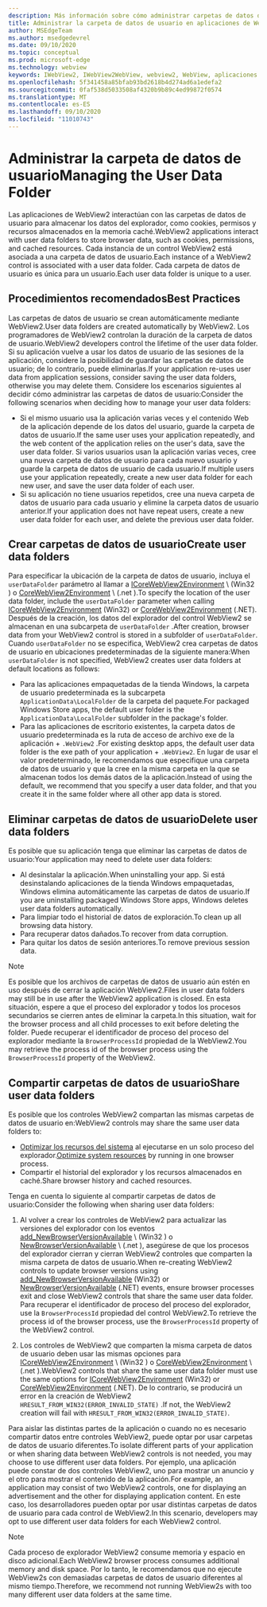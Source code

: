 ```yaml
---
description: Más información sobre cómo administrar carpetas de datos de usuario en aplicaciones de WebView2
title: Administrar la carpeta de datos de usuario en aplicaciones de WebView2.
author: MSEdgeTeam
ms.author: msedgedevrel
ms.date: 09/10/2020
ms.topic: conceptual
ms.prod: microsoft-edge
ms.technology: webview
keywords: IWebView2, IWebView2WebView, webview2, WebView, aplicaciones Win32, Win32, Edge, ICoreWebView2, ICoreWebView2Host, control browser, HTML Edge, carpeta de datos de usuario
ms.openlocfilehash: 5f341458a85bfab93bd2618b4d274ad6a1edefa2
ms.sourcegitcommit: 0faf538d5033508af4320b9b89c4ed99872f0574
ms.translationtype: MT
ms.contentlocale: es-ES
ms.lasthandoff: 09/10/2020
ms.locfileid: "11010743"
---
```

# <span data-ttu-id="1bac4-104">Administrar la carpeta de datos de usuario</span><span class="sxs-lookup"><span data-stu-id="1bac4-104">Managing the User Data Folder</span></span>  

<span data-ttu-id="1bac4-105">Las aplicaciones de WebView2 interactúan con las carpetas de datos de usuario para almacenar los datos del explorador, como cookies, permisos y recursos almacenados en la memoria caché.</span><span class="sxs-lookup"><span data-stu-id="1bac4-105">WebView2 applications interact with user data folders to store browser data, such as cookies, permissions, and cached resources.</span></span>  <span data-ttu-id="1bac4-106">Cada instancia de un control WebView2 está asociada a una carpeta de datos de usuario.</span><span class="sxs-lookup"><span data-stu-id="1bac4-106">Each instance of a WebView2 control is associated with a user data folder.</span></span>  <span data-ttu-id="1bac4-107">Cada carpeta de datos de usuario es única para un usuario.</span><span class="sxs-lookup"><span data-stu-id="1bac4-107">Each user data folder is unique to a user.</span></span>  

## <span data-ttu-id="1bac4-108">Procedimientos recomendados</span><span class="sxs-lookup"><span data-stu-id="1bac4-108">Best Practices</span></span>  

<span data-ttu-id="1bac4-109">Las carpetas de datos de usuario se crean automáticamente mediante WebView2.</span><span class="sxs-lookup"><span data-stu-id="1bac4-109">User data folders are created automatically by WebView2.</span></span>  <span data-ttu-id="1bac4-110">Los programadores de WebView2 controlan la duración de la carpeta de datos de usuario.</span><span class="sxs-lookup"><span data-stu-id="1bac4-110">WebView2 developers control the lifetime of the user data folder.</span></span>  <span data-ttu-id="1bac4-111">Si su aplicación vuelve a usar los datos de usuario de las sesiones de la aplicación, considere la posibilidad de guardar las carpetas de datos de usuario; de lo contrario, puede eliminarlas.</span><span class="sxs-lookup"><span data-stu-id="1bac4-111">If your application re-uses user data from application sessions, consider saving the user data folders, otherwise you may delete them.</span></span>  <span data-ttu-id="1bac4-112">Considere los escenarios siguientes al decidir cómo administrar las carpetas de datos de usuario:</span><span class="sxs-lookup"><span data-stu-id="1bac4-112">Consider the following scenarios when deciding how to manage your user data folders:</span></span>  

*   <span data-ttu-id="1bac4-113">Si el mismo usuario usa la aplicación varias veces y el contenido Web de la aplicación depende de los datos del usuario, guarde la carpeta de datos de usuario.</span><span class="sxs-lookup"><span data-stu-id="1bac4-113">If the same user uses your application repeatedly, and the web content of the application relies on the user's data, save the user data folder.</span></span>  <span data-ttu-id="1bac4-114">Si varios usuarios usan la aplicación varias veces, cree una nueva carpeta de datos de usuario para cada nuevo usuario y guarde la carpeta de datos de usuario de cada usuario.</span><span class="sxs-lookup"><span data-stu-id="1bac4-114">If multiple users use your application repeatedly, create a new user data folder for each new user, and save the user data folder of each user.</span></span>
*   <span data-ttu-id="1bac4-115">Si su aplicación no tiene usuarios repetidos, cree una nueva carpeta de datos de usuario para cada usuario y elimine la carpeta datos de usuario anterior.</span><span class="sxs-lookup"><span data-stu-id="1bac4-115">If your application does not have repeat users, create a new user data folder for each user, and delete the previous user data folder.</span></span>  

## <span data-ttu-id="1bac4-116">Crear carpetas de datos de usuario</span><span class="sxs-lookup"><span data-stu-id="1bac4-116">Create user data folders</span></span>  

<span data-ttu-id="1bac4-117">Para especificar la ubicación de la carpeta de datos de usuario, incluya el `userDataFolder` parámetro al llamar a [ICoreWebView2Environment](../reference/win32/0-9-622/icorewebview2environment.md) \ (Win32 \) o [CoreWebView2Environment](../reference/dotnet/0-9-628/microsoft-web-webview2-core-corewebview2environment.md) \ (.net \).</span><span class="sxs-lookup"><span data-stu-id="1bac4-117">To specify the location of the user data folder, include the `userDataFolder` parameter when calling [ICoreWebView2Environment](../reference/win32/0-9-622/icorewebview2environment.md) \(Win32\) or [CoreWebView2Environment](../reference/dotnet/0-9-628/microsoft-web-webview2-core-corewebview2environment.md) \(.NET\).</span></span>  <span data-ttu-id="1bac4-118">Después de la creación, los datos del explorador del control WebView2 se almacenan en una subcarpeta de `userDataFolder` .</span><span class="sxs-lookup"><span data-stu-id="1bac4-118">After creation, browser data from your WebView2 control is stored in a subfolder of `userDataFolder`.</span></span>  <span data-ttu-id="1bac4-119">Cuando `userDataFolder` no se especifica, WebView2 crea carpetas de datos de usuario en ubicaciones predeterminadas de la siguiente manera:</span><span class="sxs-lookup"><span data-stu-id="1bac4-119">When `userDataFolder` is not specified, WebView2 creates user data folders at default locations as follows:</span></span>  

*   <span data-ttu-id="1bac4-120">Para las aplicaciones empaquetadas de la tienda Windows, la carpeta de usuario predeterminada es la subcarpeta `ApplicationData\LocalFolder` de la carpeta del paquete.</span><span class="sxs-lookup"><span data-stu-id="1bac4-120">For packaged Windows Store apps, the default user folder is the `ApplicationData\LocalFolder` subfolder in the package's  folder.</span></span>  
*   <span data-ttu-id="1bac4-121">Para las aplicaciones de escritorio existentes, la carpeta datos de usuario predeterminada es la ruta de acceso de archivo exe de la aplicación + `.WebView2` .</span><span class="sxs-lookup"><span data-stu-id="1bac4-121">For existing desktop apps, the default user data folder is the exe path of your application + `.WebView2`.</span></span>  <span data-ttu-id="1bac4-122">En lugar de usar el valor predeterminado, le recomendamos que especifique una carpeta de datos de usuario y que la cree en la misma carpeta en la que se almacenan todos los demás datos de la aplicación.</span><span class="sxs-lookup"><span data-stu-id="1bac4-122">Instead of using the default, we recommend that you specify a user data folder, and that you create it in the same folder where all other app data is stored.</span></span>  

## <span data-ttu-id="1bac4-123">Eliminar carpetas de datos de usuario</span><span class="sxs-lookup"><span data-stu-id="1bac4-123">Delete user data folders</span></span>  

<span data-ttu-id="1bac4-124">Es posible que su aplicación tenga que eliminar las carpetas de datos de usuario:</span><span class="sxs-lookup"><span data-stu-id="1bac4-124">Your application may need to delete user data folders:</span></span>  

*   <span data-ttu-id="1bac4-125">Al desinstalar la aplicación.</span><span class="sxs-lookup"><span data-stu-id="1bac4-125">When uninstalling your app.</span></span>  <span data-ttu-id="1bac4-126">Si está desinstalando aplicaciones de la tienda Windows empaquetadas, Windows elimina automáticamente las carpetas de datos de usuario.</span><span class="sxs-lookup"><span data-stu-id="1bac4-126">If you are uninstalling packaged Windows Store apps, Windows deletes user data folders automatically.</span></span>  
*   <span data-ttu-id="1bac4-127">Para limpiar todo el historial de datos de exploración.</span><span class="sxs-lookup"><span data-stu-id="1bac4-127">To clean up all browsing data history.</span></span>  
*   <span data-ttu-id="1bac4-128">Para recuperar datos dañados.</span><span class="sxs-lookup"><span data-stu-id="1bac4-128">To recover from data corruption.</span></span>  
*   <span data-ttu-id="1bac4-129">Para quitar los datos de sesión anteriores.</span><span class="sxs-lookup"><span data-stu-id="1bac4-129">To remove previous session data.</span></span>  

> [!NOTE]
> <span data-ttu-id="1bac4-130">Es posible que los archivos de carpetas de datos de usuario aún estén en uso después de cerrar la aplicación WebView2.</span><span class="sxs-lookup"><span data-stu-id="1bac4-130">Files in user data folders may still be in use after the WebView2 application is closed.</span></span>  <span data-ttu-id="1bac4-131">En esta situación, espere a que el proceso del explorador y todos los procesos secundarios se cierren antes de eliminar la carpeta.</span><span class="sxs-lookup"><span data-stu-id="1bac4-131">In this situation, wait for the browser process and all child processes to exit before deleting the folder.</span></span>  <span data-ttu-id="1bac4-132">Puede recuperar el identificador de proceso del proceso del explorador mediante la `BrowserProcessId` propiedad de la WebView2.</span><span class="sxs-lookup"><span data-stu-id="1bac4-132">You may retrieve the process id of the browser process using the `BrowserProcessId` property of the WebView2.</span></span>  

## <span data-ttu-id="1bac4-133">Compartir carpetas de datos de usuario</span><span class="sxs-lookup"><span data-stu-id="1bac4-133">Share user data folders</span></span>  

<span data-ttu-id="1bac4-134">Es posible que los controles WebView2 compartan las mismas carpetas de datos de usuario en:</span><span class="sxs-lookup"><span data-stu-id="1bac4-134">WebView2 controls may share the same user data folders to:</span></span>  

*   <span data-ttu-id="1bac4-135">[Optimizar los recursos del sistema](../concepts/process-model.md) al ejecutarse en un solo proceso del explorador.</span><span class="sxs-lookup"><span data-stu-id="1bac4-135">[Optimize system resources](../concepts/process-model.md) by running in one browser process.</span></span>  
*   <span data-ttu-id="1bac4-136">Compartir el historial del explorador y los recursos almacenados en caché.</span><span class="sxs-lookup"><span data-stu-id="1bac4-136">Share browser history and cached resources.</span></span>  

<span data-ttu-id="1bac4-137">Tenga en cuenta lo siguiente al compartir carpetas de datos de usuario:</span><span class="sxs-lookup"><span data-stu-id="1bac4-137">Consider the following when sharing user data folders:</span></span>  

1.  <span data-ttu-id="1bac4-138">Al volver a crear los controles de WebView2 para actualizar las versiones del explorador con los eventos [add_NewBrowserVersionAvailable](../reference/win32/0-9-622/icorewebview2environment.md#add_newbrowserversionavailable) \ (Win32 \) o [NewBrowserVersionAvailable](../reference/dotnet/0-9-628/microsoft-web-webview2-core-corewebview2environment.md#newbrowserversionavailable) \ (.net \), asegúrese de que los procesos del explorador cierran y cierran WebView2 controles que comparten la misma carpeta de datos de usuario.</span><span class="sxs-lookup"><span data-stu-id="1bac4-138">When re-creating WebView2 controls to update browser versions using [add_NewBrowserVersionAvailable](../reference/win32/0-9-622/icorewebview2environment.md#add_newbrowserversionavailable) \(Win32\) or [NewBrowserVersionAvailable](../reference/dotnet/0-9-628/microsoft-web-webview2-core-corewebview2environment.md#newbrowserversionavailable) \(.NET\) events, ensure browser processes exit and close WebView2 controls that share the same user data folder.</span></span>  <span data-ttu-id="1bac4-139">Para recuperar el identificador de proceso del proceso del explorador, use la `BrowserProcessId` propiedad del control WebView2.</span><span class="sxs-lookup"><span data-stu-id="1bac4-139">To retrieve the process id of the browser process, use the `BrowserProcessId` property of the WebView2 control.</span></span>  

2.  <span data-ttu-id="1bac4-140">Los controles de WebView2 que comparten la misma carpeta de datos de usuario deben usar las mismas opciones para [ICoreWebView2Environment](../reference/win32/0-9-622/icorewebview2environment.md) \ (Win32 \) o [CoreWebView2Environment](../reference/dotnet/0-9-628/microsoft-web-webview2-core-corewebview2environment.md) \ (.net \).</span><span class="sxs-lookup"><span data-stu-id="1bac4-140">WebView2 controls that share the same user data folder must use the same options for [ICoreWebView2Environment](../reference/win32/0-9-622/icorewebview2environment.md) \(Win32\) or [CoreWebView2Environment](../reference/dotnet/0-9-628/microsoft-web-webview2-core-corewebview2environment.md) \(.NET\).</span></span>  <span data-ttu-id="1bac4-141">De lo contrario, se producirá un error en la creación de WebView2 `HRESULT_FROM_WIN32(ERROR_INVALID_STATE)` .</span><span class="sxs-lookup"><span data-stu-id="1bac4-141">If not, the WebView2 creation will fail with `HRESULT_FROM_WIN32(ERROR_INVALID_STATE)`.</span></span>  

<span data-ttu-id="1bac4-142">Para aislar las distintas partes de la aplicación o cuando no es necesario compartir datos entre controles WebView2, puede optar por usar carpetas de datos de usuario diferentes.</span><span class="sxs-lookup"><span data-stu-id="1bac4-142">To isolate different parts of your application or when sharing data between WebView2 controls is not needed, you may choose to use different user data folders.</span></span>  <span data-ttu-id="1bac4-143">Por ejemplo, una aplicación puede constar de dos controles WebView2, uno para mostrar un anuncio y el otro para mostrar el contenido de la aplicación.</span><span class="sxs-lookup"><span data-stu-id="1bac4-143">For example, an application may consist of two WebView2 controls, one for displaying an advertisement and the other for displaying application content.</span></span>  <span data-ttu-id="1bac4-144">En este caso, los desarrolladores pueden optar por usar distintas carpetas de datos de usuario para cada control de WebView2.</span><span class="sxs-lookup"><span data-stu-id="1bac4-144">In this scenario, developers may opt to use different user data folders for each WebView2 control.</span></span>  

> [!NOTE]
> <span data-ttu-id="1bac4-145">Cada proceso de explorador WebView2 consume memoria y espacio en disco adicional.</span><span class="sxs-lookup"><span data-stu-id="1bac4-145">Each WebView2 browser process consumes additional memory and disk space.</span></span>  <span data-ttu-id="1bac4-146">Por lo tanto, le recomendamos que no ejecute WebView2s con demasiadas carpetas de datos de usuario diferentes al mismo tiempo.</span><span class="sxs-lookup"><span data-stu-id="1bac4-146">Therefore, we recommend not running WebView2s with too many different user data folders at the same time.</span></span>  
